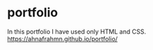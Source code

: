 # portfolio
In this portfolio I have used only HTML and CSS.  
https://ahnafrahmn.github.io/portfolio/
